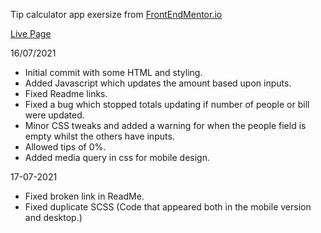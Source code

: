Tip calculator app exersize from [FrontEndMentor.io](https://www.frontendmentor.io/)

[Live Page](https://ctrlholtdel.github.io/Tip-Calculator/index.html)

16/07/2021

- Initial commit with some HTML and styling.
- Added Javascript which updates the amount based upon inputs.
- Fixed Readme links.
- Fixed a bug which stopped totals updating if number of people or bill were updated.
- Minor CSS tweaks and added a warning for when the people field is empty whilst the others have inputs.
- Allowed tips of 0%.
- Added media query in css for mobile design.

17-07-2021

- Fixed broken link in ReadMe.
- Fixed duplicate SCSS (Code that appeared both in the mobile version and desktop.)
